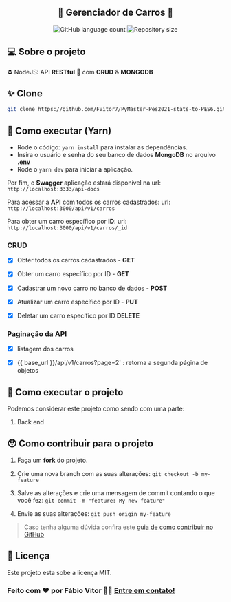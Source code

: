 
<h2  align="center">
🚧  Gerenciador de Carros 🚧
</h2>
<p  align="center">

<img  alt="GitHub language count"  src="https://img.shields.io/github/languages/count/fvitor7/NodeJs-API-Rest-Gerenciador-de-Carros?color=%2304D361">

<img  alt="Repository size"  src="https://img.shields.io/github/repo-size/fvitor7/NodeJs-API-Rest-Gerenciador-de-Carros">
</p>

## 💻 Sobre o projeto

  

♻️ NodeJS: API **RESTful** 🚀 com **CRUD** & **MONGODB**

## ✨ Clone
```bash
git clone https://github.com/FVitor7/PyMaster-Pes2021-stats-to-PES6.git
```

## 🚀 Como executar (Yarn)

- Rode o código: `yarn install` para instalar as dependências.
- Insira o usuário e senha  do seu banco de dados **MongoDB** no arquivo **.env**
- Rode o ```yarn dev``` para iniciar a aplicação.

Por fim, o **Swagger**  aplicação estará disponível na url: `http://localhost:3333/api-docs`

Para acessar a **API** com todos os carros cadastrados: 
url: `http://localhost:3000/api/v1/carros`

Para obter um carro específico por **ID**: 
url: `http://localhost:3000/api/v1/carros/_id`


### CRUD

- [x]  Obter todos os carros cadastrados - **GET**

- [x]  Obter um carro específico por ID - **GET**

- [x] Cadastrar um novo carro no banco de dados - **POST**

- [x] Atualizar um carro específico por ID - **PUT**

- [x] Deletar um carro específico por ID **DELETE**
  

###  Paginação da API

- [x] listagem dos carros

- [x] {{ base_url }}/api/v1/carros?page=2` : retorna a segunda página de objetos

  




## 🚀 Como executar o projeto

  

Podemos considerar este projeto como sendo com uma parte:

1. Back end

  


## 😯 Como contribuir para o projeto

  

1. Faça um **fork** do projeto.

2. Crie uma nova branch com as suas alterações: `git checkout -b my-feature`

3. Salve as alterações e crie uma mensagem de commit contando o que você fez: `git commit -m "feature: My new feature"`

4. Envie as suas alterações: `git push origin my-feature`

> Caso tenha alguma dúvida confira este [guia de como contribuir no GitHub](https://github.com/firstcontributions/first-contributions)

  
  

## 📝 Licença

Este projeto esta sobe a licença MIT.

### Feito com ❤️ por Fábio Vitor 👋🏽 [Entre em contato!](https://www.linkedin.com/in/fvitor7)

  
